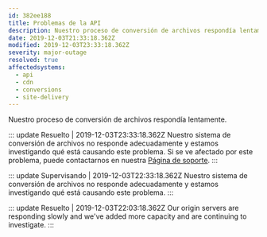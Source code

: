 ```yaml
---
id: 382ee188
title: Problemas de la API
description: Nuestro proceso de conversión de archivos respondía lentamente.
date: 2019-12-03T21:33:18.362Z
modified: 2019-12-03T23:33:18.362Z
severity: major-outage
resolved: true
affectedsystems:
  - api
  - cdn
  - conversions
  - site-delivery
---
```


Nuestro proceso de conversión de archivos respondía lentamente.


::: update Resuelto | 2019-12-03T23:33:18.362Z
Nuestro sistema de conversión de archivos no responde adecuadamente y estamos investigando qué está causando este problema. Si se ve afectado por este problema, puede contactarnos en nuestra [Página de soporte](https://statusfy.marquez.co).
:::

::: update Supervisando | 2019-12-03T22:33:18.362Z
Nuestro sistema de conversión de archivos no responde adecuadamente y estamos investigando qué está causando este problema.
:::

::: update Resuelto | 2019-12-03T22:03:18.362Z
Our origin servers are responding slowly and we've added more capacity and are continuing to investigate.
:::

